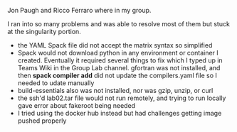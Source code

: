 Jon Paugh and Ricco Ferraro where in my group.  
 
I ran into so many problems and was able to resolve most of them but stuck at the singularity portion.
* the YAML Spack file did not accept the matrix syntax so simplified
* Spack would not download python in any environment or container I created. Eventually it required several things to fix which I typed up in Teams Wiki in the Group Lab channel. gfortran was not installed, and then **spack compiler add** did not update the compilers.yaml file so I needed to udate manually
* build-essentials also was not installed, nor was gzip, unzip, or curl
* the ssh'd lab02.tar file would not run remotely, and trying to run locally gave error about fakeroot being needed
* I tried using the docker hub instead but had challenges getting image pushed properly
